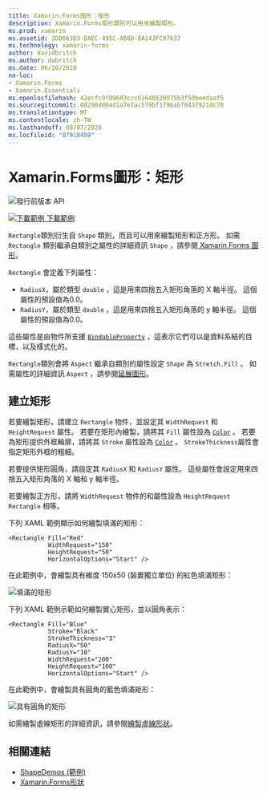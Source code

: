 ```yaml
---
title: Xamarin.Forms圖形：矩形
description: Xamarin.Forms矩形類別可以用來繪製矩形。
ms.prod: xamarin
ms.assetid: 2DD663D3-DAEC-495C-AB6D-8A143FC97637
ms.technology: xamarin-forms
author: davidbritch
ms.author: dabritch
ms.date: 06/20/2020
no-loc:
- Xamarin.Forms
- Xamarin.Essentials
ms.openlocfilehash: 42ecfc9f09683ccc61640520975b3f50beedaaf5
ms.sourcegitcommit: 08290d004d1a7e7ac579bf1f96abf8437921dc70
ms.translationtype: MT
ms.contentlocale: zh-TW
ms.lasthandoff: 08/07/2020
ms.locfileid: "87918499"
---
```

# <a name="no-locxamarinforms-shapes-rectangle"></a>Xamarin.Forms圖形：矩形

![發行前版本 API](~/media/shared/preview.png)

[![下載範例](~/media/shared/download.png) 下載範例](https://docs.microsoft.com/samples/xamarin/xamarin-forms-samples/userinterface-shapesdemos/)

`Rectangle`類別衍生自 `Shape` 類別，而且可以用來繪製矩形和正方形。 如需 `Rectangle` 類別繼承自類別之屬性的詳細資訊 `Shape` ，請參閱[ Xamarin.Forms 圖形](index.md)。

`Rectangle` 會定義下列屬性：

- `RadiusX`，屬於類型 `double` ，這是用來四捨五入矩形角落的 X 軸半徑。 這個屬性的預設值為0.0。
- `RadiusY`，屬於類型 `double` ，這是用來四捨五入矩形角落的 y 軸半徑。 這個屬性的預設值為0.0。

這些屬性是由物件所支援 [`BindableProperty`](xref:Xamarin.Forms.BindableProperty) ，這表示它們可以是資料系結的目標，以及樣式化的。

`Rectangle`類別會將 `Aspect` 繼承自類別的屬性設定 `Shape` 為 `Stretch.Fill` 。 如需屬性的詳細資訊 `Aspect` ，請參閱[延展圖形](index.md#stretch-shapes)。

## <a name="create-a-rectangle"></a>建立矩形

若要繪製矩形，請建立 `Rectangle` 物件，並設定其 `WidthRequest` 和 `HeightRequest` 屬性。 若要在矩形內繪製，請將其 `Fill` 屬性設為 [`Color`](xref:Xamarin.Forms.Color) 。 若要為矩形提供外框輪廓，請將其 `Stroke` 屬性設為 [`Color`](xref:Xamarin.Forms.Color) 。 `StrokeThickness`屬性會指定矩形外框的粗細。

若要提供矩形圓角，請設定其 `RadiusX` 和 `RadiusY` 屬性。 這些屬性會設定用來四捨五入矩形角落的 X 軸和 y 軸半徑。

若要繪製正方形，請將 `WidthRequest` 物件的和屬性設為 `HeightRequest` `Rectangle` 相等。

下列 XAML 範例顯示如何繪製填滿的矩形：

```xaml
<Rectangle Fill="Red"
           WidthRequest="150"
           HeightRequest="50"
           HorizontalOptions="Start" />
```

在此範例中，會繪製具有維度 150x50 (裝置獨立單位) 的紅色填滿矩形：

![填滿的矩形](rectangle-images/filled.png "填滿的矩形")

下列 XAML 範例示範如何繪製實心矩形，並以圓角表示：

```xaml
<Rectangle Fill="Blue"
           Stroke="Black"
           StrokeThickness="3"
           RadiusX="50"
           RadiusY="10"
           WidthRequest="200"
           HeightRequest="100"
           HorizontalOptions="Start" />
```

在此範例中，會繪製具有圓角的藍色填滿矩形：

![具有圓角的矩形](rectangle-images/rounded.png "具有圓角的矩形")

如需繪製虛線矩形的詳細資訊，請參閱[繪製虛線形狀](index.md#draw-dashed-shapes)。

## <a name="related-links"></a>相關連結

- [ShapeDemos (範例) ](https://docs.microsoft.com/samples/xamarin/xamarin-forms-samples/userinterface-shapesdemos/)
- [Xamarin.Forms形狀](index.md)
